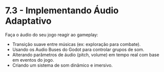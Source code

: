 # 7.3 - Implementando Áudio Adaptativo

Faça o áudio do seu jogo reagir ao gameplay:
- Transição suave entre músicas (ex: exploração para combate).
- Usando os Audio Buses do Godot para controlar grupos de som.
- Alterando parâmetros de áudio (pitch, volume) em tempo real com base em eventos do jogo.
- Criando um sistema de som dinâmico e imersivo.
